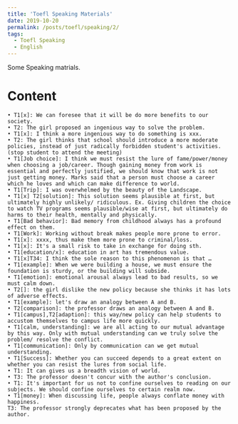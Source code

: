 ```yaml
---
title: 'Toefl Speaking Materials'
date: 2019-10-20
permalink: /posts/toefl/speaking/2/
tags:
  - Toefl Speaking
  - English
---
```


Some Speaking matrials.

Content
======
	• T1[x]: We can foresee that it will be do more benefits to our society.
	• T2: The girl proposed an ingenious way to solve the problem.
	• T1[x]: I think a more ingenious way to do something is xxx.
	• T2: The girl thinks that school should introduce a more moderate policies, instead of just radically forbidden student's activities.(stop student to attend the meeting)
	• T1[Job choice]: I think we must resist the lure of fame/power/money when choosing a job/career. Though gaining money from work is essential and perfectly justified, we should know that work is not just getting money. Marks said that a person must choose a career which he loves and which can make difference to world.
	• T1[Trip]: I was overwhelmed by the beauty of the Landscape.
	• T1[x] T2[solution]: This solution seems plausible at first, but ultimately highly unlikely/ ridiculous. Ex. Giving children the choice to watch TV programs seems plausible/wise at first, but ultimately do harms to their health, mentally and physically.
	• T1[Bad behavior]: Bad memory from childhood always has a profound effect on them.
	• T1[Work]: Working without break makes people more prone to error.
	• T1[x]: xxxx, thus make them more prone to criminal/loss.
	• T1[x]: It's a small risk to take in exchange for doing sth.
	• T1[education/x]: education in art has tremendous value. 
	• T1[x]T34: I think the sole reason to this phenomenon is that …
	• T1[example]: When we were building a house, we must ensure the foundation is sturdy, or the building will subside.
	• T1[emotion]: emotional arousal always lead to bad results, so we must calm down.
	• T2[]: the girl dislike the new policy because she thinks it has lots of adverse effects.
	• T1[example]: let's draw an analogy between A and B.
	• T2[comparison]: the professor draws an analogy between A and B.
	• T1[campus],T2[adaption]: this way/new policy can help students to accustom themselves to campus life more quickly.
	• T1[calm, understanding]: we are all acting to our mutual advantage by this way. Only with mutual understanding can we truly solve the problem/ resolve the conflict.
	• T1[communication]: Only by communication can we get mutual understanding.
	• T1[Success]: Whether you can succeed depends to a great extent on whether you can resist the lures from social life.
	• T1: It can gives us a breadth vision of world.
	• T3: The professor doesn't concur with the author's conclusion.
	• T1: It's important for us not to confine ourselves to reading on our subjects. We should confine ourselves to certain realm now.
	• T1[money]: When discussing life, people always conflate money with happiness. 
	T3: The professor strongly deprecates what has been proposed by the author. 